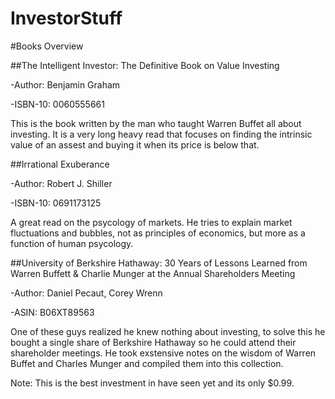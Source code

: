 # InvestorStuff

#Books Overview  

##The Intelligent Investor: The Definitive Book on Value Investing  

-Author: Benjamin Graham  

-ISBN-10: 0060555661  

This is the book written by the man who taught Warren Buffet all about investing. It is a very long heavy read that focuses on finding the intrinsic value of an assest and buying it when its price is below that.  

##Irrational Exuberance  

-Author: Robert J. Shiller  

-ISBN-10: 0691173125  

A great read on the psycology of markets. He tries to explain market fluctuations and bubbles, not as principles of economics, but more as a function of human psycology.  

##University of Berkshire Hathaway: 30 Years of Lessons Learned from Warren Buffett & Charlie Munger at the Annual Shareholders Meeting  

-Author: Daniel Pecaut, Corey Wrenn  

-ASIN: B06XT89563  

One of these guys realized he knew nothing about investing, to solve this he bought a single share of Berkshire Hathaway so he could attend their shareholder meetings. He took exstensive notes on the wisdom of Warren Buffet and Charles Munger and compiled them into this collection.  

Note: This is the best investment in have seen yet and its only $0.99.  

